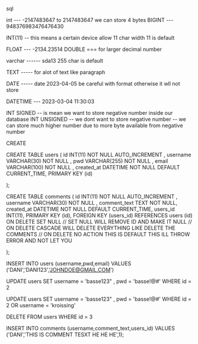 sql


int --- -2147483647  to 2147483647 we can store 4 bytes
BIGINT --- 948376983476476430

INT(11) -- this means a certain device allow 11 char width 11 is default 

FLOAT --- -2134.23514
DOUBLE ===            for larger decimal number

varchar ------ sda13    255 char is default

TEXT ----- for alot of text like paragraph  

DATE ----- date 2023-04-05  be careful  with format otherwise it wll not store

DATETIME --- 2023-03-04 11:30:03

INT SIGNED -- is mean we want to  store negative number inside our database
INT UNSIGNED -- we dont want to store negative number -- we can store much higher number due to more byte available from negative number


CREATE

CREATE TABLE users (
    id INT(11) NOT NULL AUTO_INCREMENT ,
    username VARCHAR(30) NOT NULL ,
    pwd VARCHAR(255) NOT NULL ,
    email VARCHAR(100) NOT NULL ,
    created_at DATETIME NOT NULL DEFAULT CURRENT_TIME,
    PRIMARY KEY (id)


);

CREATE TABLE comments (
    id INT(11) NOT NULL AUTO_INCREMENT ,
    username VARCHAR(30) NOT NULL ,
    comment_text TEXT NOT NULL,
    created_at DATETIME NOT NULL DEFAULT CURRENT_TIME,
    users_id INT(11),
    PRIMARY KEY (id),
    FOREIGN KEY (users_id) REFERENCES users (id) ON DELETE SET NULL
	// SET NULL WILL REMOVE ID AND MAKE IT NULL
    // ON DELETE CASCADE WILL DELETE EVERYTHING LIKE DELETE THE COMMENTS 
    // ON DELETE NO ACTION THIS IS DEFAULT THIS ILL THROW ERROR AND NOT LET YOU

);


<!-- insert  -->

INSERT INTO users (username,pwd,email) VALUES ('DANI','DANI123','JOHNDOE@GMAIL.COM')

<!-- UPDATE -->

UPDATE users SET username = 'basse123" , pwd = 'basse!@#' WHERE id = 2


UPDATE users SET username = 'basse123" , pwd = 'basse!@#' WHERE id = 2 OR username = 'kroissing'

<!-- DELETE 0 -->


DELETE FROM users WHERE id = 3

INSERT INTO comments (username,comment_text,users_id) VALUES ('DANI','THIS IS COMMENT TESXT HE HE HE',1);